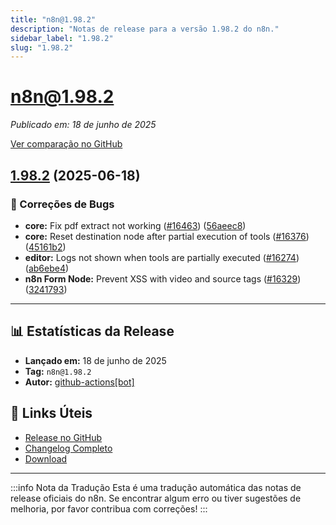 ```yaml
---
title: "n8n@1.98.2"
description: "Notas de release para a versão 1.98.2 do n8n."
sidebar_label: "1.98.2"
slug: "1.98.2"
---
```


# n8n@1.98.2

*Publicado em: 18 de junho de 2025*

[Ver comparação no GitHub](https://github.com/n8n-io/n8n/compare/release/1.98.2...n8n@1.98.2)


## [1.98.2](https://github.com/n8n-io/n8n/compare/n8n@1.98.1...n8n@1.98.2) (2025-06-18)


### 🐛 Correções de Bugs

* **core:** Fix pdf extract not working ([#16463](https://github.com/n8n-io/n8n/issues/16463)) ([56aeec8](https://github.com/n8n-io/n8n/commit/56aeec80e03925509a0a5df62916f50d2b03a44d))
* **core:** Reset destination node after partial execution of tools ([#16376](https://github.com/n8n-io/n8n/issues/16376)) ([45161b2](https://github.com/n8n-io/n8n/commit/45161b24e8bca668b301059eaf48a541a11f466d))
* **editor:** Logs not shown when tools are partially executed ([#16274](https://github.com/n8n-io/n8n/issues/16274)) ([ab6ebe4](https://github.com/n8n-io/n8n/commit/ab6ebe44d0e247de900f4a72ef22b411ca134c1b))
* **n8n Form Node:** Prevent XSS with video and source tags ([#16329](https://github.com/n8n-io/n8n/issues/16329)) ([3241793](https://github.com/n8n-io/n8n/commit/3241793a8a2ab809202032fe5ce2fda75cae329c))

---

## 📊 Estatísticas da Release

- **Lançado em:** 18 de junho de 2025
- **Tag:** `n8n@1.98.2`
- **Autor:** [github-actions[bot]](https://github.com/apps/github-actions)

## 🔗 Links Úteis

- [Release no GitHub](https://github.com/n8n-io/n8n/releases/tag/n8n%401.98.2)
- [Changelog Completo](https://github.com/n8n-io/n8n/compare/release/1.98.2...n8n@1.98.2)
- [Download](https://api.github.com/repos/n8n-io/n8n/tarball/n8n@1.98.2)

---

:::info Nota da Tradução
Esta é uma tradução automática das notas de release oficiais do n8n. Se encontrar algum erro ou tiver sugestões de melhoria, por favor contribua com correções!
:::